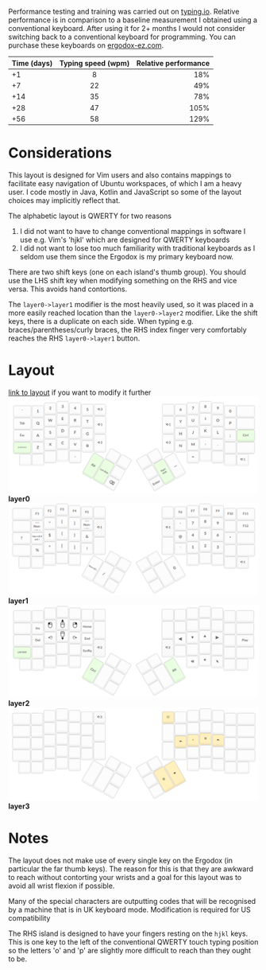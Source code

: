 Performance testing and training was carried out on [typing.io](https://typing.io/). Relative performance is in comparison to a baseline measurement I obtained using a conventional keyboard. After using it for 2+ months I would not consider switching back to a conventional keyboard for programming. You can purchase these keyboards on [ergodox-ez.com](https://ergodox-ez.com/).

| Time (days) | Typing speed (wpm) | Relative performance  |
| ----------- |:------------------:| ---------------------:|
| +1          | 8                  | 18%                   |
| +7          | 22                 | 49%                   |
| +14         | 35                 | 78%                   |
| +28         | 47                 | 105%                  |
| +56         | 58                 | 129%                  |

# Considerations
This layout is designed for Vim users and also contains mappings to facilitate easy navigation of Ubuntu workspaces, of which I am a heavy user. I code mostly in Java, Kotlin and JavaScript so some of the layout choices may implicitly reflect that.

The alphabetic layout is QWERTY for two reasons
1. I did not want to have to change conventional mappings in software I use e.g. Vim's 'hjkl' which are designed for QWERTY keyboards
2. I did not want to lose too much familiarity with traditional keyboards as I seldom use them since the Ergodox is my primary keyboard now.

There are two shift keys (one on each island's thumb group). You should use the LHS shift key when modifying something on the RHS and vice versa. This avoids hand contortions.

The `layer0->layer1` modifier is the most heavily used, so it was placed in a more easily reached location than the `layer0->layer2` modifier. Like the shift keys, there is a duplicate on each side. When typing e.g. braces/parentheses/curly braces, the RHS index finger very comfortably reaches the RHS `layer0->layer1` button.

# Layout
[link to layout](http://configure.ergodox-ez.com/keyboard_layouts/kxlgmg/edit) if you want to modify it further
![layer0](https://github.com/Ganon-M/ergodox-vim-ubuntu/blob/master/layout/layer0.png)
**layer0**
![layer1](https://github.com/Ganon-M/ergodox-vim-ubuntu/blob/master/layout/layer1.png)
**layer1**
![layer2](https://github.com/Ganon-M/ergodox-vim-ubuntu/blob/master/layout/layer2.png)
**layer2**
![layer3](https://github.com/Ganon-M/ergodox-vim-ubuntu/blob/master/layout/layer3.png)
**layer3**

# Notes
The layout does not make use of every single key on the Ergodox (in particular the far thumb keys). The reason for this is that they are awkward to reach without contorting your wrists and a goal for this layout was to avoid all wrist flexion if possible.

Many of the special characters are outputting codes that will be recognised by a machine that is in UK keyboard mode. Modification is required for US compatibility

The RHS island is designed to have your fingers resting on the `hjkl` keys. This is one key to the left of the conventional QWERTY touch typing position so the letters 'o' and 'p' are slightly more difficult to reach than they ought to be.

